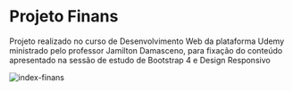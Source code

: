 # Projeto Finans
Projeto realizado no curso de Desenvolvimento Web da plataforma Udemy ministrado pelo professor Jamilton Damasceno, para fixação do conteúdo apresentado na sessão de estudo de Bootstrap 4 e Design Responsivo

![index-finans](https://i.imgur.com/IOAQGII.png)
